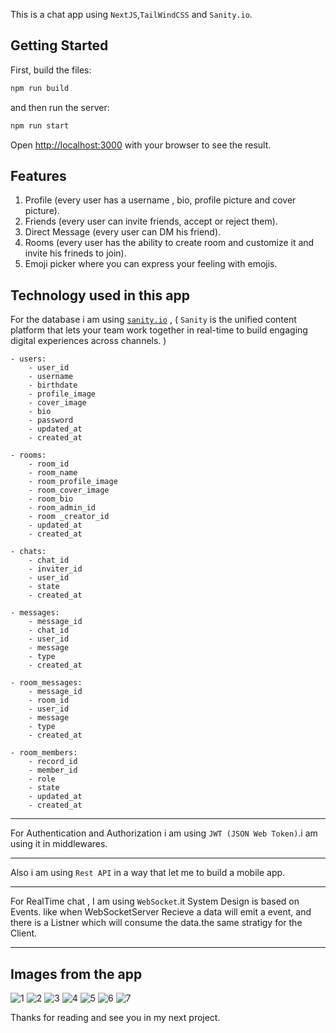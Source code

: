 This is a chat app using `NextJS`,`TailWindCSS` and `Sanity.io`.

## Getting Started

First, build the files:

```bash
npm run build
```
and then run the server:
```bash
npm run start
```
Open [http://localhost:3000](http://localhost:3000) with your browser to see the result.

## Features
1. Profile (every user has a username , bio, profile picture and cover picture).
2. Friends (every user can invite friends, accept or reject them).
3. Direct Message (every user can DM his friend).
4. Rooms (every user has the ability to create room and customize it and invite his frineds to join).
5. Emoji picker where you can express your feeling with emojis.

## Technology used in this app
For the database i am using [`sanity.io`](https://sanity.io) , ( `Sanity` is the unified content platform that lets your team work together in real-time to build engaging digital experiences across channels. )



```
- users:
    - user_id
    - username
    - birthdate
    - profile_image
    - cover_image
    - bio
    - password
    - updated_at
    - created_at
```
```
- rooms:
    - room_id
    - room_name
    - room_profile_image
    - room_cover_image
    - room_bio
    - room_admin_id
    - room _creator_id
    - updated_at
    - created_at
```
```
- chats:
    - chat_id
    - inviter_id
    - user_id
    - state
    - created_at
```
```
- messages:
    - message_id
    - chat_id
    - user_id
    - message
    - type
    - created_at
```
```
- room_messages:
    - message_id
    - room_id
    - user_id
    - message
    - type
    - created_at
```
```
- room_members:
    - record_id
    - member_id
    - role
    - state 
    - updated_at
    - created_at
```

---

For Authentication and Authorization i am using `JWT (JSON Web Token)`.i am using it in middlewares.

---

Also i am using `Rest API` in a way that let me to build a mobile app.

---

For RealTime chat , I am using `WebSocket`.it System Design is based on Events. like when WebSocketServer Recieve a data will emit a event, and there is a Listner which will consume the data.the same stratigy for the Client.

---

## Images from the app
![1](https://raw.githubusercontent.com/abdelfetah18/my-chat-app/master/public/1.png)
![2](https://raw.githubusercontent.com/abdelfetah18/my-chat-app/master/public/2.png)
![3](https://raw.githubusercontent.com/abdelfetah18/my-chat-app/master/public/3.png)
![4](https://raw.githubusercontent.com/abdelfetah18/my-chat-app/master/public/4.png)
![5](https://raw.githubusercontent.com/abdelfetah18/my-chat-app/master/public/5.png)
![6](https://raw.githubusercontent.com/abdelfetah18/my-chat-app/master/public/6.png)
![7](https://raw.githubusercontent.com/abdelfetah18/my-chat-app/master/public/7.png)


Thanks for reading and see you in my next project.